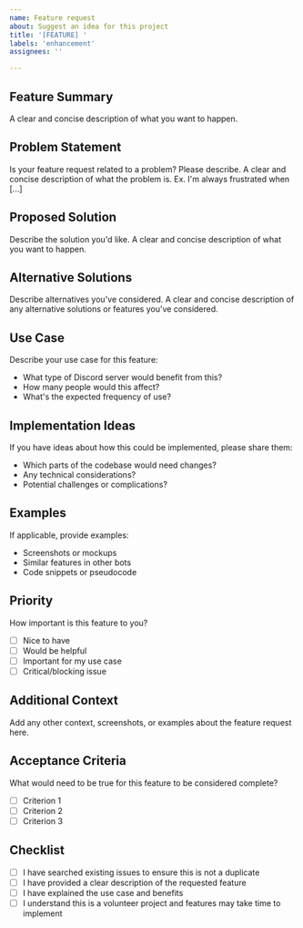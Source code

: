 ```yaml
---
name: Feature request
about: Suggest an idea for this project
title: '[FEATURE] '
labels: 'enhancement'
assignees: ''

---
```


## Feature Summary
A clear and concise description of what you want to happen.

## Problem Statement
Is your feature request related to a problem? Please describe.
A clear and concise description of what the problem is. Ex. I'm always frustrated when [...]

## Proposed Solution
Describe the solution you'd like.
A clear and concise description of what you want to happen.

## Alternative Solutions
Describe alternatives you've considered.
A clear and concise description of any alternative solutions or features you've considered.

## Use Case
Describe your use case for this feature:
- What type of Discord server would benefit from this?
- How many people would this affect?
- What's the expected frequency of use?

## Implementation Ideas
If you have ideas about how this could be implemented, please share them:
- Which parts of the codebase would need changes?
- Any technical considerations?
- Potential challenges or complications?

## Examples
If applicable, provide examples:
- Screenshots or mockups
- Similar features in other bots
- Code snippets or pseudocode

## Priority
How important is this feature to you?
- [ ] Nice to have
- [ ] Would be helpful
- [ ] Important for my use case
- [ ] Critical/blocking issue

## Additional Context
Add any other context, screenshots, or examples about the feature request here.

## Acceptance Criteria
What would need to be true for this feature to be considered complete?
- [ ] Criterion 1
- [ ] Criterion 2
- [ ] Criterion 3

## Checklist
- [ ] I have searched existing issues to ensure this is not a duplicate
- [ ] I have provided a clear description of the requested feature
- [ ] I have explained the use case and benefits
- [ ] I understand this is a volunteer project and features may take time to implement